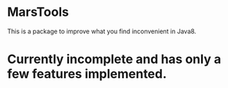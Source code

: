 # MarsTools
This is a package to improve what you find inconvenient in Java8.

# Currently incomplete and has only a few features implemented.
